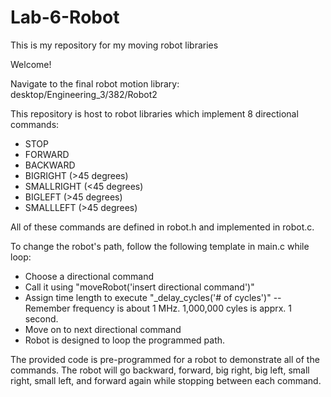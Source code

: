 Lab-6-Robot
===========

This is my repository for my moving robot libraries

Welcome!

Navigate to the final robot motion library:
desktop/Engineering_3/382/Robot2

This repository is host to robot libraries which implement 8 directional commands:

- STOP
- FORWARD
- BACKWARD
- BIGRIGHT (>45 degrees)
- SMALLRIGHT (<45 degrees)
- BIGLEFT (>45 degrees)
- SMALLLEFT (>45 degrees)

All of these commands are defined in robot.h and implemented in robot.c.

To change the robot's path, follow the following template in main.c while loop:

- Choose a directional command
- Call it using "moveRobot('insert directional command')"
- Assign time length to execute "_delay_cycles('# of cycles')"
-- Remember frequency is about 1 MHz. 1,000,000 cyles is apprx. 1 second.
- Move on to next directional command
- Robot is designed to loop the programmed path.

The provided code is pre-programmed for a robot to demonstrate all of the commands.
The robot will go backward, forward, big right, big left, small right, small left, and forward again while stopping between each command.


